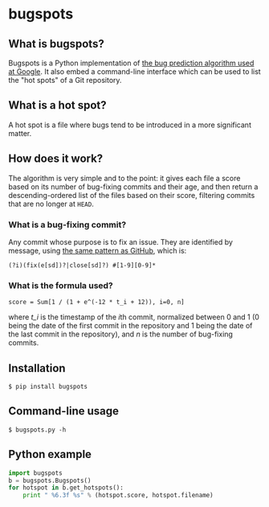 # bugspots

## What is bugspots?

Bugspots is a Python implementation of
[the bug prediction algorithm used at Google][1].
It also embed a command-line interface which can be used to list the "hot spots"
of a Git repository.

 [1]: http://google-engtools.blogspot.com/2011/12/bug-prediction-at-google.html

## What is a hot spot?

A hot spot is a file where bugs tend to be introduced in a more significant
matter.

## How does it work?

The algorithm is very simple and to the point: it gives each file a score based
on its number of bug-fixing commits and their age, and then return a
descending-ordered list of the files based on their score, filtering commits
that are no longer at `HEAD`.

### What is a bug-fixing commit?

Any commit whose purpose is to fix an issue.  They are identified by message,
using [the same pattern as GitHub][2], which is:

	(?i)(fix(e[sd])?|close[sd]?) #[1-9][0-9]*

 [2]: https://github.com/blog/831-issues-2-0-the-next-generation

### What is the formula used?

	score = Sum[1 / (1 + e^(-12 * t_i + 12)), i=0, n]

where *t_i* is the timestamp of the *i*th commit, normalized between 0 and 1
(0 being the date of the first commit in the repository and 1 being the date of
the last commit in the repository), and *n* is the number of bug-fixing commits.

## Installation

	$ pip install bugspots

## Command-line usage

	$ bugspots.py -h

## Python example

```python
import bugspots
b = bugspots.Bugspots()
for hotspot in b.get_hotspots():
    print " %6.3f %s" % (hotspot.score, hotspot.filename)
```
